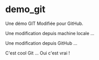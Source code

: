 # demo_git
Une démo GIT
Modifiée pour GitHub.

Une modification depuis machine locale ...

Une modification depuis GitHub ...

C'est cool Git ... Oui c'est vrai !
